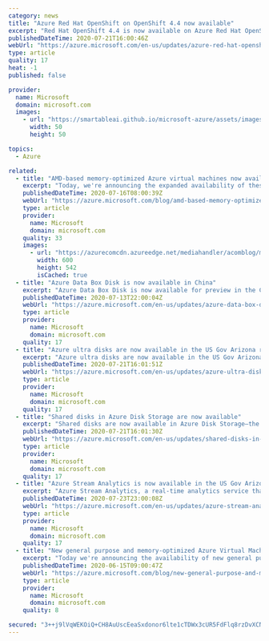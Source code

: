 ```yaml
---
category: news
title: "Azure Red Hat OpenShift on OpenShift 4.4 now available"
excerpt: "Red Hat OpenShift 4.4 is now available on Azure Red Hat OpenShift."
publishedDateTime: 2020-07-21T16:00:46Z
webUrl: "https://azure.microsoft.com/en-us/updates/azure-red-hat-openshift-on-openshift-44-now-available/"
type: article
quality: 17
heat: -1
published: false

provider:
  name: Microsoft
  domain: microsoft.com
  images:
    - url: "https://smartableai.github.io/microsoft-azure/assets/images/organizations/microsoft.com-50x50.jpg"
      width: 50
      height: 50

topics:
  - Azure

related:
  - title: "AMD-based memory-optimized Azure virtual machines now available in more regions"
    excerpt: "Today, we're announcing the expanded availability of these virtual machine (VM) sizes in new Azure regions and support for additional Availability Zones."
    publishedDateTime: 2020-07-16T08:00:39Z
    webUrl: "https://azure.microsoft.com/blog/amd-based-memory-optimized-azure-virtual-machines-now-available-in-more-regions/"
    type: article
    provider:
      name: Microsoft
      domain: microsoft.com
    quality: 33
    images:
      - url: "https://azurecomcdn.azureedge.net/mediahandler/acomblog/media/Default/blog/d92493a1-f2b7-43cc-aac0-2fb16327579f.png"
        width: 600
        height: 542
        isCached: true
  - title: "Azure Data Box Disk is now available in China"
    excerpt: "Azure Data Box Disk is now available for preview in the China East, China East 2, China North, and China North 2 regions. "
    publishedDateTime: 2020-07-13T22:00:04Z
    webUrl: "https://azure.microsoft.com/en-us/updates/azure-data-box-disk-is-now-available-in-china/"
    type: article
    provider:
      name: Microsoft
      domain: microsoft.com
    quality: 17
  - title: "Azure ultra disks are now available in the US Gov Arizona region"
    excerpt: "Azure ultra disks are now available in the US Gov Arizona region."
    publishedDateTime: 2020-07-21T16:01:51Z
    webUrl: "https://azure.microsoft.com/en-us/updates/azure-ultra-disks-are-now-available-in-the-us-gov-arizona-region/"
    type: article
    provider:
      name: Microsoft
      domain: microsoft.com
    quality: 17
  - title: "Shared disks in Azure Disk Storage are now available"
    excerpt: "Shared disks are now available in Azure Disk Storage—the only shared block storage in the cloud that supports both Windows and Linux-based clustered or high-availability applications."
    publishedDateTime: 2020-07-21T16:01:30Z
    webUrl: "https://azure.microsoft.com/en-us/updates/shared-disks-in-azure-disk-storage-are-now-available/"
    type: article
    provider:
      name: Microsoft
      domain: microsoft.com
    quality: 17
  - title: "Azure Stream Analytics is now available in the US Gov Arizona region"
    excerpt: "Azure Stream Analytics, a real-time analytics service that is designed for mission-critical workloads, is now available in the US Gov Arizona region. \n"
    publishedDateTime: 2020-07-23T23:00:08Z
    webUrl: "https://azure.microsoft.com/en-us/updates/azure-stream-analytics-now-available-in-us-gov-arizona/"
    type: article
    provider:
      name: Microsoft
      domain: microsoft.com
    quality: 17
  - title: "New general purpose and memory-optimized Azure Virtual Machines with Intel now available"
    excerpt: "Today we're announcing the availability of new general purpose and memory-optimized Azure Virtual Machines based on the 2nd generation Intel Xeon Platinum 8272CL (Cascade Lake). This custom processor runs at a base speed of 2.5GHz and can achieve all-core turbo frequency of 3.4GHz. It features Intel®"
    publishedDateTime: 2020-06-15T09:00:47Z
    webUrl: "https://azure.microsoft.com/blog/new-general-purpose-and-memoryoptimized-azure-virtual-machines-with-intel-now-available/"
    type: article
    provider:
      name: Microsoft
      domain: microsoft.com
    quality: 8

secured: "3++j9lVqWEKOiQ+CH8AuUscEeaSxdonor6lte1cTDWx3cUR5FdFlq8rzDvXCNugXKrCn9edT7ENeolgayD8cfrTGGnDtLldJ2BdsyndWO5vks4n+qqU+nQv/+2Sm1aNdzzG7eQkoV3QhN7uHeSC5WeMM4Np14btndQjZNx/YpbLTRjxhPwqf2+6lpQway1xiNJr4NXT5XdtWv5pEteUjigZtBW+Ey2cAHEZBoDlWSsjP5+gx6ltPxjiKYfzmNYEbChoD7NWq9jXxExvtVCUuULMTd5Q9Al5zknlyEWfStN//9KIjBN8aKcf6x+HH9ObHlemp6IWiU7tGtWud7VjbmA==;TO+BdOET4Xlf3QjnJyo4gQ=="
---
```


